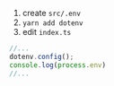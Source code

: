 1. create `src/.env`
2. `yarn add dotenv`
3. edit `index.ts`
```typescript
//...
dotenv.config();
console.log(process.env)
//...
```


<!--stackedit_data:
eyJoaXN0b3J5IjpbOTcxODcwMDA3XX0=
-->
